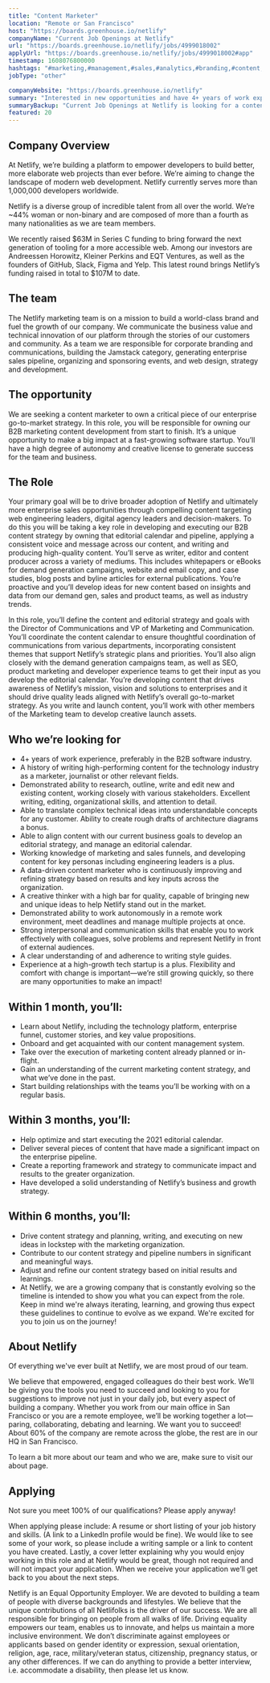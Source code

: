 ```yaml
---
title: "Content Marketer"
location: "Remote or San Francisco"
host: "https://boards.greenhouse.io/netlify"
companyName: "Current Job Openings at Netlify"
url: "https://boards.greenhouse.io/netlify/jobs/4999018002"
applyUrl: "https://boards.greenhouse.io/netlify/jobs/4999018002#app"
timestamp: 1608076800000
hashtags: "#marketing,#management,#sales,#analytics,#branding,#content,#ui/ux,#git,#figma,#translation"
jobType: "other"

companyWebsite: "https://boards.greenhouse.io/netlify"
summary: "Interested in new opportunities and have 4+ years of work experience, preferably in the B2B software industry? Current Job Openings at Netlify has a job opening for a content marketer."
summaryBackup: "Current Job Openings at Netlify is looking for a content marketer that has experience in: #marketing, #management, #sales."
featured: 20
---
```


## Company Overview

At Netlify, we’re building a platform to empower developers to build better, more elaborate web projects than ever before. We’re aiming to change the landscape of modern web development. Netlify currently serves more than 1,000,000 developers worldwide.

Netlify is a diverse group of incredible talent from all over the world. We’re ~44% woman or non-binary and are composed of more than a fourth as many nationalities as we are team members.

We recently raised $63M in Series C funding to bring forward the next generation of tooling for a more accessible web. Among our investors are Andreessen Horowitz, Kleiner Perkins and EQT Ventures, as well as the founders of GitHub, Slack, Figma and Yelp. This latest round brings Netlify’s funding raised in total to $107M to date.

## The team

The Netlify marketing team is on a mission to build a world-class brand and fuel the growth of our company. We communicate the business value and technical innovation of our platform through the stories of our customers and community. As a team we are responsible for corporate branding and communications, building the Jamstack category, generating enterprise sales pipeline, organizing and sponsoring events, and web design, strategy and development. 

## The opportunity

We are seeking a content marketer to own a critical piece of our enterprise go-to-market strategy. In this role, you will be responsible for owning our B2B marketing content development from start to finish. It’s a unique opportunity to make a big impact at a fast-growing software startup. You’ll have a high degree of autonomy and creative license to generate success for the team and business.

## The Role

Your primary goal will be to drive broader adoption of Netlify and ultimately more enterprise sales opportunities through compelling content targeting web engineering leaders, digital agency leaders and decision-makers. To do this you will be taking a key role in developing and executing our B2B content strategy by owning that editorial calendar and pipeline, applying a consistent voice and message across our content, and writing and producing high-quality content. You’ll serve as writer, editor and content producer across a variety of mediums. This includes whitepapers or eBooks for demand generation campaigns, website and email copy, and case studies, blog posts and byline articles for external publications. You’re proactive and you’ll develop ideas for new content based on insights and data from our demand gen, sales and product teams, as well as industry trends. 

In this role, you’ll define the content and editorial strategy and goals with the Director of Communications and VP of Marketing and Communication. You’ll coordinate the content calendar to ensure thoughtful coordination of communications from various departments, incorporating consistent themes that support Netlify’s strategic plans and priorities. You’ll also align closely with the demand generation campaigns team, as well as SEO, product marketing and developer experience teams to get their input as you develop the editorial calendar. You’re developing content that drives awareness of Netlify’s mission, vision and solutions to enterprises and it should drive quality leads aligned with Netlify’s overall go-to-market strategy. As you write and launch content, you’ll work with other members of the Marketing team to develop creative launch assets. 

## Who we’re looking for

*   4+ years of work experience, preferably in the B2B software industry.
*   A history of writing high-performing content for the technology industry as a marketer, journalist or other relevant fields.
*   Demonstrated ability to research, outline, write and edit new and existing content, working closely with various stakeholders. Excellent writing, editing, organizational skills, and attention to detail.
*   Able to translate complex technical ideas into understandable concepts for any customer. Ability to create rough drafts of architecture diagrams a bonus.
*   Able to align content with our current business goals to develop an editorial strategy, and manage an editorial calendar.
*   Working knowledge of marketing and sales funnels, and developing content for key personas including engineering leaders is a plus.
*   A data-driven content marketer who is continuously improving and refining strategy based on results and key inputs across the organization.
*   A creative thinker with a high bar for quality, capable of bringing new and unique ideas to help Netlify stand out in the market.
*   Demonstrated ability to work autonomously in a remote work environment, meet deadlines and manage multiple projects at once.
*   Strong interpersonal and communication skills that enable you to work effectively with colleagues, solve problems and represent Netlify in front of external audiences.
*   A clear understanding of and adherence to writing style guides.
*   Experience at a high-growth tech startup is a plus. Flexibility and comfort with change is important—we’re still growing quickly, so there are many opportunities to make an impact!

## Within 1 month, you’ll:

*   Learn about Netlify, including the technology platform, enterprise funnel, customer stories, and key value propositions.
*   Onboard and get acquainted with our content management system.
*   Take over the execution of marketing content already planned or in-flight.
*   Gain an understanding of the current marketing content strategy, and what we’ve done in the past.
*   Start building relationships with the teams you’ll be working with on a regular basis.

## Within 3 months, you’ll:

*   Help optimize and start executing the 2021 editorial calendar.
*   Deliver several pieces of content that have made a significant impact on the enterprise pipeline.
*   Create a reporting framework and strategy to communicate impact and results to the greater organization.
*   Have developed a solid understanding of Netlify’s business and growth strategy.

## Within 6 months, you’ll:

*   Drive content strategy and planning, writing, and executing on new ideas in lockstep with the marketing organization.
*   Contribute to our content strategy and pipeline numbers in significant and meaningful ways.
*   Adjust and refine our content strategy based on initial results and learnings.
*   At Netlify, we are a growing company that is constantly evolving so the timeline is intended to show you what you can expect from the role. Keep in mind we're always iterating, learning, and growing thus expect these guidelines to continue to evolve as we expand. We're excited for you to join us on the journey!

## About Netlify

Of everything we've ever built at Netlify, we are most proud of our team.

We believe that empowered, engaged colleagues do their best work. We’ll be giving you the tools you need to succeed and looking to you for suggestions to improve not just in your daily job, but every aspect of building a company. Whether you work from our main office in San Francisco or you are a remote employee, we’ll be working together a lot—paring, collaborating, debating and learning. We want you to succeed! About 60% of the company are remote across the globe, the rest are in our HQ in San Francisco.

To learn a bit more about our team and who we are, make sure to visit our about page.

## Applying

Not sure you meet 100% of our qualifications? Please apply anyway!

When applying please include: A resume or short listing of your job history and skills. (A link to a LinkedIn profile would be fine). We would like to see some of your work, so please include a writing sample or a link to content you have created. Lastly, a cover letter explaining why you would enjoy working in this role and at Netlify would be great, though not required and will not impact your application. When we receive your application we’ll get back to you about the next steps.

Netlify is an Equal Opportunity Employer. We are devoted to building a team of people with diverse backgrounds and lifestyles. We believe that the unique contributions of all Netlifolks is the driver of our success. We are all responsible for bringing on people from all walks of life. Driving equality empowers our team, enables us to innovate, and helps us maintain a more inclusive environment. We don’t discriminate against employees or applicants based on gender identity or expression, sexual orientation, religion, age, race, military/veteran status, citizenship, pregnancy status, or any other differences. If we can do anything to provide a better interview, i.e. accommodate a disability, then please let us know.
